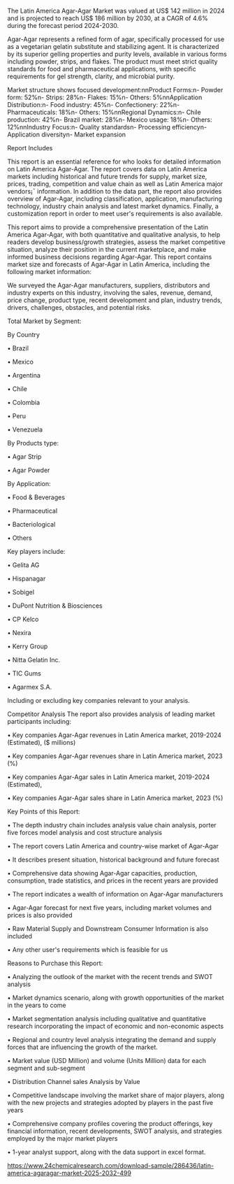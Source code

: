 The Latin America Agar-Agar Market was valued at US$ 142 million in 2024 and is projected to reach US$ 186 million by 2030, at a CAGR of 4.6% during the forecast period 2024-2030.

Agar-Agar represents a refined form of agar, specifically processed for use as a vegetarian gelatin substitute and stabilizing agent. It is characterized by its superior gelling properties and purity levels, available in various forms including powder, strips, and flakes. The product must meet strict quality standards for food and pharmaceutical applications, with specific requirements for gel strength, clarity, and microbial purity.

Market structure shows focused development:nnProduct Forms:n- Powder form: 52%n- Strips: 28%n- Flakes: 15%n- Others: 5%nnApplication Distribution:n- Food industry: 45%n- Confectionery: 22%n- Pharmaceuticals: 18%n- Others: 15%nnRegional Dynamics:n- Chile production: 42%n- Brazil market: 28%n- Mexico usage: 18%n- Others: 12%nnIndustry Focus:n- Quality standardsn- Processing efficiencyn- Application diversityn- Market expansion

Report Includes


This report is an essential reference for who looks for detailed information on Latin America Agar-Agar. The report covers data on Latin America markets including historical and future trends for supply, market size, prices, trading, competition and value chain as well as Latin America major vendors¡¯ information. In addition to the data part, the report also provides overview of Agar-Agar, including classification, application, manufacturing technology, industry chain analysis and latest market dynamics. Finally, a customization report in order to meet user's requirements is also available.

This report aims to provide a comprehensive presentation of the Latin America Agar-Agar, with both quantitative and qualitative analysis, to help readers develop business/growth strategies, assess the market competitive situation, analyze their position in the current marketplace, and make informed business decisions regarding Agar-Agar. This report contains market size and forecasts of Agar-Agar in Latin America, including the following market information:

We surveyed the Agar-Agar manufacturers, suppliers, distributors and industry experts on this industry, involving the sales, revenue, demand, price change, product type, recent development and plan, industry trends, drivers, challenges, obstacles, and potential risks.

Total Market by Segment:

By Country

•    Brazil

•    Mexico

•    Argentina

•    Chile

•    Colombia

•    Peru

•    Venezuela

By Products type:

•    Agar Strip

•    Agar Powder

By Application:

•    Food & Beverages

•    Pharmaceutical

•    Bacteriological

•    Others

Key players include: 

•    Gelita AG

•    Hispanagar

•    Sobigel

•    DuPont Nutrition & Biosciences

•    CP Kelco

•    Nexira

•    Kerry Group

•    Nitta Gelatin Inc.

•    TIC Gums

•    Agarmex S.A.

Including or excluding key companies relevant to your analysis.

Competitor Analysis
The report also provides analysis of leading market participants including:

•    Key companies Agar-Agar revenues in Latin America market, 2019-2024 (Estimated), ($ millions)

•    Key companies Agar-Agar revenues share in Latin America market, 2023 (%)

•    Key companies Agar-Agar sales in Latin America market, 2019-2024 (Estimated),

•    Key companies Agar-Agar sales share in Latin America market, 2023 (%)

Key Points of this Report:

•    The depth industry chain includes analysis value chain analysis, porter five forces model analysis and cost structure analysis

•    The report covers Latin America and country-wise market of Agar-Agar

•    It describes present situation, historical background and future forecast

•    Comprehensive data showing Agar-Agar capacities, production, consumption, trade statistics, and prices in the recent years are provided

•    The report indicates a wealth of information on Agar-Agar manufacturers

•    Agar-Agar forecast for next five years, including market volumes and prices is also provided

•    Raw Material Supply and Downstream Consumer Information is also included

•    Any other user's requirements which is feasible for us

Reasons to Purchase this Report:

•    Analyzing the outlook of the market with the recent trends and SWOT analysis

•    Market dynamics scenario, along with growth opportunities of the market in the years to come

•    Market segmentation analysis including qualitative and quantitative research incorporating the impact of economic and non-economic aspects

•    Regional and country level analysis integrating the demand and supply forces that are influencing the growth of the market.

•    Market value (USD Million) and volume (Units Million) data for each segment and sub-segment

•    Distribution Channel sales Analysis by Value

•    Competitive landscape involving the market share of major players, along with the new projects and strategies adopted by players in the past five years

•    Comprehensive company profiles covering the product offerings, key financial information, recent developments, SWOT analysis, and strategies employed by the major market players

•    1-year analyst support, along with the data support in excel format.

https://www.24chemicalresearch.com/download-sample/286436/latin-america-agaragar-market-2025-2032-499
